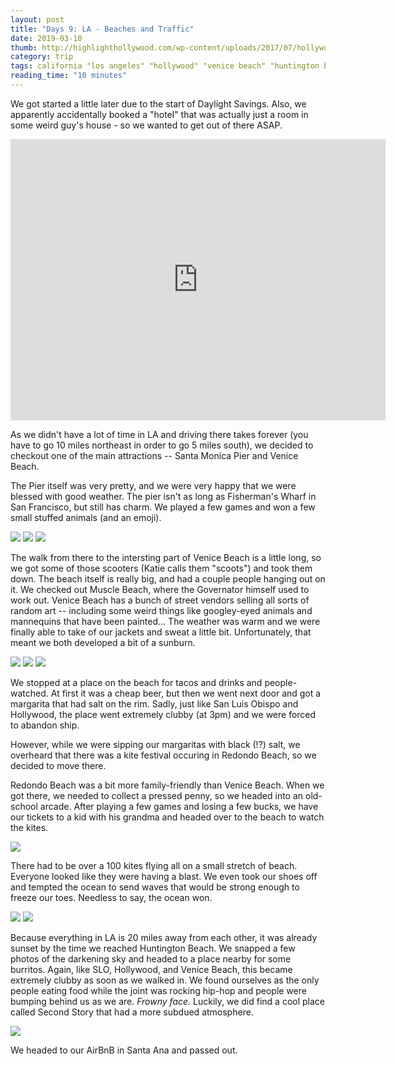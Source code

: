 ```yaml
---
layout: post
title: "Days 9: LA - Beaches and Traffic"
date: 2019-03-10
thumb: http://highlighthollywood.com/wp-content/uploads/2017/07/hollywood-sign.jpg
category: trip
tags: california "los angeles" "hollywood" "venice beach" "huntington beach" "redondo beach" "santa monica"
reading_time: "10 minutes"
---
```


We got started a little later due to the start of Daylight Savings. Also, we apparently accidentally booked a 
"hotel" that was actually just a room in some weird guy's house - so we wanted to get out of there ASAP.

<iframe src="https://www.google.com/maps/embed?pb=!1m58!1m12!1m3!1d424024.35590554966!2d-118.44511553894999!3d33.87187201229475!2m3!1f0!2f0!3f0!3m2!1i1024!2i768!4f13.1!4m43!3e0!4m5!1s0x80c2bf07045279bf%3A0xf67a9a6797bdfae4!2sHollywood%2C+Los+Angeles%2C+CA!3m2!1d34.0928092!2d-118.3286614!4m5!1s0x80c2a4d74d5ea79b%3A0xcd9a111aced18f4d!2sSanta+Monica+Pier%2C+Santa+Monica+Pier%2C+Santa+Monica%2C+CA!3m2!1d34.010087299999995!2d-118.49614109999999!4m5!1s0x80c2baa4ba9b5de7%3A0x605f44ea42d6b278!2sVenice+Beach%2C+Los+Angeles%2C+CA!3m2!1d33.9936153!2d-118.4799099!4m5!1s0x80c2b4914349b913%3A0xffcff8db541cf165!2sRedondo+Beach%2C+CA!3m2!1d33.8491816!2d-118.3884078!4m5!1s0x80dd4bda70548d9f%3A0xc1447f5b6e9694b4!2sRancho+Palos+Verdes%2C+CA!3m2!1d33.7444613!2d-118.3870173!4m5!1s0x80dd2422f9c82ab5%3A0x45ed85c9a4663b01!2sHuntington+Beach%2C+CA!3m2!1d33.6594835!2d-117.99880259999999!4m5!1s0x80dcdb956c823085%3A0xc74f843a1f1efdbc!2sSanta+Ana%2C+CA!3m2!1d33.7454725!2d-117.86765299999999!5e0!3m2!1sen!2sus!4v1552374870068" width="600" height="450" frameborder="0" style="border:0" allowfullscreen></iframe>

As we didn't have a lot of time in LA and driving there takes forever (you have to go 10 miles northeast in order
to go 5 miles south), we decided to checkout one of the main attractions -- Santa Monica Pier and Venice Beach.

The Pier itself was very pretty, and we were very happy that we were blessed with good weather. The pier isn't as
long as Fisherman's Wharf in San Francisco, but still has charm. We played a few games and won a few small stuffed
animals (and an emoji).

![](/assets/images/day9/KatiePier.jpg)
![](/assets/images/day9/NickPier.jpg)
![](/assets/images/day9/Prizes.jpg)

The walk from there to the intersting part of Venice Beach is a little long, so we got some of those scooters
(Katie calls them "scoots") and took them down. The beach itself is really big, and had a couple people hanging out
on it. We checked out Muscle Beach, where the Governator himself used to work out. Venice Beach has a bunch of
street vendors selling all sorts of random art -- including some weird things like googley-eyed animals and
mannequins that have been painted... The weather was warm and we were finally able to take of our jackets and
sweat a little bit. Unfortunately, that meant we both developed a bit of a sunburn.

![](/assets/images/day9/VeniceNick.jpg)
![](/assets/images/day9/VeniceKatie.jpg)
![](/assets/images/day9/Marg.jpg)

We stopped at a place on the beach for tacos and drinks and people-watched. At first it was a cheap beer, but
then we went next door and got a margarita that had salt on the rim. Sadly, just like San Luis Obispo and Hollywood,
the place went extremely clubby (at 3pm) and we were forced to abandon ship.

However, while we were sipping our margaritas with black (!?) salt, we overheard that there was a kite festival
occuring in Redondo Beach, so we decided to move there.

Redondo Beach was a bit more family-friendly than Venice Beach. When we got there, we needed to collect a pressed 
penny, so we headed into an old-school arcade. After playing a few games and losing a few bucks, we have our tickets
to a kid with his grandma and headed over to the beach to watch the kites.

![](/assets/images/day9/ReondoSelfie.jpg)

There had to be over a 100 kites flying all on a small stretch of beach. Everyone looked like they were having a blast.
We even took our shoes off and tempted the ocean to send waves that would be strong enough to freeze our toes.
Needless to say, the ocean won.

![](/assets/images/day9/Glasses.jpg)
![](/assets/images/day9/Redondo.jpg)

Because everything in LA is 20 miles away from each other, it was already sunset by the time we reached Huntington 
Beach. We snapped a few photos of the darkening sky and headed to a place nearby for some burritos. Again,
like SLO, Hollywood, and Venice Beach, this became extremely clubby as soon as we walked in. We found ourselves
as the only people eating food while the joint was rocking hip-hop and people were bumping behind us as we are.
*Frowny face.* Luckily, we did find a cool place called Second Story that had a more subdued atmosphere.

![](/assets/images/day9/Sunset.jpg)

We headed to our AirBnB in Santa Ana and passed out.